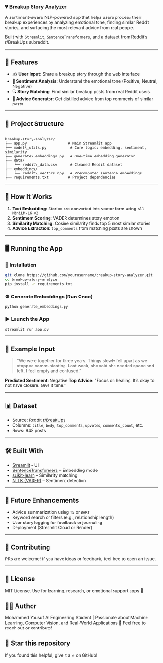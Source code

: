 
### 💔 Breakup Story Analyzer

A sentiment-aware NLP-powered app that helps users process their breakup experiences by analyzing emotional tone, finding similar Reddit stories, and surfacing the most relevant advice from real people.

Built with `Streamlit`, `SentenceTransformers`, and a dataset from Reddit’s r/BreakUps subreddit.

---

## 🚀 Features

- ✍️ **User Input**: Share a breakup story through the web interface
- 🧠 **Sentiment Analysis**: Understand the emotional tone (Positive, Neutral, Negative)
- 🔍 **Story Matching**: Find similar breakup posts from real Reddit users
- 💬 **Advice Generator**: Get distilled advice from top comments of similar posts

---

## 📂 Project Structure

```

breakup-story-analyzer/
├── app.py                   # Main Streamlit app
├── model\_utils.py           # Core logic: embedding, sentiment, similarity
├── generate\_embeddings.py   # One-time embedding generator
├── data/
│   └── reddit\_data.csv      # Cleaned Reddit dataset
├── embeddings/
│   └── reddit\_vectors.npy   # Precomputed sentence embeddings
├── requirements.txt         # Project dependencies

```

---

## 🧠 How It Works

1. **Text Embedding**: Stories are converted into vector form using `all-MiniLM-L6-v2`
2. **Sentiment Scoring**: VADER determines story emotion
3. **Similarity Matching**: Cosine similarity finds top 5 most similar stories
4. **Advice Extraction**: `top_comments` from matching posts are shown

---

## 🖥️ Running the App

### 🔧 Installation
```bash
git clone https://github.com/yourusername/breakup-story-analyzer.git
cd breakup-story-analyzer
pip install -r requirements.txt
````

### ⚙️ Generate Embeddings (Run Once)

```bash
python generate_embeddings.py
```

### ▶️ Launch the App

```bash
streamlit run app.py
```

---

## 🧪 Example Input

> "We were together for three years. Things slowly fell apart as we stopped communicating. Last week, she said she needed space and left. I feel empty and confused."

**Predicted Sentiment**: Negative
**Top Advice**: "Focus on healing. It’s okay to not have closure. Give it time."

---

## 📊 Dataset

* Source: Reddit [r/BreakUps](https://www.reddit.com/r/BreakUps/)
* Columns: `title`, `body`, `top_comments`, `upvotes`, `comments_count`, etc.
* Rows: 948 posts

---

## 🛠️ Built With

* [Streamlit](https://streamlit.io/) – UI
* [SentenceTransformers](https://www.sbert.net/) – Embedding model
* [scikit-learn](https://scikit-learn.org/) – Similarity matching
* [NLTK (VADER)](https://github.com/cjhutto/vaderSentiment) – Sentiment detection

---

## 📌 Future Enhancements

* Advice summarization using `T5` or `BART`
* Keyword search or filters (e.g., relationship length)
* User story logging for feedback or journaling
* Deployment (Streamlit Cloud or Render)

---

## 🤝 Contributing

PRs are welcome! If you have ideas or feedback, feel free to open an issue.

---

## 📄 License

MIT License. Use for learning, research, or emotional support apps 💙

## 🙋‍♂️ Author
Mohammed Yousuf
AI Engineering Student | Passionate about Machine Learning, Computer Vision, and Real-World Applications 🚀
Feel free to reach out or contribute!

## 🌟 Star this repository
If you found this helpful, give it a ⭐ on GitHub!
